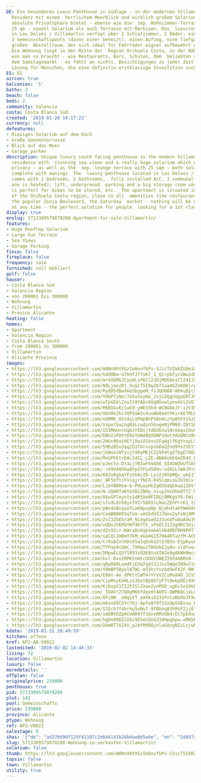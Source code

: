 ```yaml
---
DE: Ein besonderes Luxus-Penthouse in Südlage - in der modernen Villamartin Gardens
  Residenz mit einem  herrlichem Meerblick und wirklich großem Solarium, das Ihnen
  absolute Privatsphäre bietet - ebenso wie die  sep. Wohnzimmer-Terrasse mit weiteren
  25 qm - sowohl Solarium als auch Terrasse mit Markisen. Das  luxuriöse Penthouse
  in Los Dolses / Villamartin verfügt über 2 Schlafzimmer, 2 Bäder, eine voll installierte  Klimaanlage,
  3 Gemeinschaftspools (davon einer beheizt), einen Aufzug, eine Tiefgarage und einen
  großen  Abstellraum, der sich ideal für Fahrräder eignet aufbewahrt werden usw.
  Die Wohnung liegt in der Mitte der  Region Orihuela Costa, in der Nähe von allem
  was man so braucht - wie Restaurants, Bars, Schulen, dem  beliebten Zenia Boulevard,
  dem Samstagsmarkt - es fehlt an nichts. Besichtigungen zu jeder Zeit - die  perfekte
  Lösung für Menschen, die eine definitiv erstklassige Investition suchen.
ES: ES
aircon: true
balconies: '1'
baths: 2
beach: false
beds: 2
community: Valencia
costa: Costa Blanca Süd
created: '2019-01-20 14:17:22'
currency: null
defeatures:
- Riesiges Solarium auf dem Dach
- Große Sonnenterrasse
- Blick auf das Meer
- Garage parken
description: Unique luxury south facing penthouse in the modern Villamartin Gardens
  residence with  stunning sea views and a really huge solarium which offers you full
  privacy - as well as the  sep. lounge terrace with 25 sqm - both solarium and terrace
  complete with awnings. The  luxury penthouse located in Los Dolses / Villamartin
  comes with 2 bedrooms, 2 bathrooms,  fully installed A/C, 3 communal pools (of which
  one is heated), lift, underground  parking and a big storage room underground which
  is perfect for bikes to be stored, etc.  The apartment is situated in the middle
  of the Orihuela Costa region, close to all  amenities like restaurants, bars, schools,
  the popular Zenia Boulevard, the Saturday  market - nothing will be missed. Viewings
  at any time - the perfect solution for people  looking for a 1st class investment.
display: true
enslug: 5713309579870208-Apartment-for-sale-Villamartin/
features:
- Huge Rooftop Solarium
- Large Sun Terrace
- Sea Views
- Garage Parking
finca: false
fireplace: false
frequency: sale
furnished: voll möbliert
golf: false
hauser:
- Costa Blanca Süd
- Valencia Region
- von 200001 bis 300000
- Wohnung
- Villamartin
- Provinz Alicante
heating: false
homes:
- Apartment
- Valencia Region
- Costa Blanca South
- from 200001 to 300000
- Villamartin
- Alicante Province
images:
- https://lh3.googleusercontent.com/W0Nn99YXGzIm8ovfbPv-SJicTVIkRZU8m1GKXVp5XO3ZsnMyP-knXuQmWb3sYlOclE-NSFN_R2gxcDmxjIY=w640-rj-e30-l100
- https://lh3.googleusercontent.com/G4QMDw-GTkhFJffvK7_I_QirpbfycSWw1dRtVFmYFlK0p2ZiK-qsPkGKgsBH1W4glPMj9edIN2z2_0EUXJcn=w640-rj-e30-l100
- https://lh3.googleusercontent.com/mrkOGMGJCyu8LsP6Cl2JDjMOG8ezCl24IJXPRODbmSJA59ACnHmVBsMg6lZu0BaBSYe_Dl0tkLxvcf3feKmq=w640-rj-e30-l100
- https://lh3.googleusercontent.com/NOLjmozR1_huGCf5I0wZbfIaa4GZnK0OjrpA-xzKPWr1oK7ZZbPtGeMFqAFKIamq36ghbtRoI7Q8M8_Iji-Q=w640-rj-e30-l100
- https://lh3.googleusercontent.com/Ry0D5dBwXmoSbggeM_fsJQGN08-WbhuDycXX1dKTqFjjxQaXjZM1LGxHKbhtS2VXytrJGHfGn5sCQONLL8U4=w640-rj-e30-l100
- https://lh3.googleusercontent.com/YHGP7sNol7dXxGxyNe_zvjLbQgnUppGRfJCTytym4h2idMg4MUKOz8_q4TVRZHHrQbnPS5Y-WFrBBHTaXdjQ=w640-rj-e30-l100
- https://lh3.googleusercontent.com/wTpGEblZnxIt8YADs9XgRUxwlpnokhl2VQTla84F_LehLj-bBjXuvRQVqnW-8-wXLGiFRA3vSjrRn-IdNFGwVQ=w640-rj-e30-l100
- https://lh3.googleusercontent.com/M6BIGv6jCwC0_yWES5hd-WCNOAbJY-izV3Mtq1E-aOon1HwWsPe9pA658nvKVcdYw7X1eiHV7h79wae2Dd9E=w640-rj-e30-l100
- https://lh3.googleusercontent.com/UUsMvZkc3QP9aW3cduuWb8eetYKirAE7MLDZqn2-WF4iKjd3HvCVYYue7n_0GHyEx8fMFI-FpbWfp1mGXSEBZg=w640-rj-e30-l100
- https://lh3.googleusercontent.com/nO0MK_8StAzLVPHpBhPS0nHLzYpOhFX1SzNCbI5Iqlox5oFg7Rar9C4Svf2E2R6PMVBo1zhF95vXcvkqN5Z2vg=w640-rj-e30-l100
- https://lh3.googleusercontent.com/VxpotGuLhgR4Lcudzn5GugeNjPM88-ZbtSO_0D2YOQk-fHq-Orgg9BmQRPUoOW5Ie-7Q23ySWR1xFm6pzATdhQ=w640-rj-e30-l100
- https://lh3.googleusercontent.com/I53MmUnrUqbJrEDijYdEUkSw10cUeqsCHuO_O7lLJ_8V8Mvs9CXah6PkR8utyr30pYFX_gSUACGTKS-6LcGYrA=w640-rj-e30-l100
- https://lh3.googleusercontent.com/DBnIsPOYrE0xYGNd8QXONP1HotYAXQNtX8QqH5eSeYhGFmki9G2-E8UcliozejAzyzLYSBcLUSim2QSgzMQ=w640-rj-e30-l100
- https://lh3.googleusercontent.com/2HUc00ai0EfjXwiO1bvuSFgAglfKgYnspL5YSYwkJQyJx7ibcETdwjL3srzeGXfpKrMaY_LmSxLnEngPgIVM=w640-rj-e30-l100
- https://lh3.googleusercontent.com/59DzB5u3qqID2fXrxvpsGOaQZnd9YeI5hYYgP_vE2Du08Z0WvTqgzJBqyi_bMSdFnYLYKVc3pEFMWL7tKeXnEA=w640-rj-e30-l100
- https://lh3.googleusercontent.com/jkWoe28Tyvjf40yMKjCZy5P4tqZfbgET86dHkWJt6PQLJUl5Y5Ixi68zVbn4XES8kRPhnMFVseAC527uk0zywQ=w640-rj-e30-l100
- https://lh3.googleusercontent.com/MnUPFEtrDAcIdCL_L2E-dWA8obhSmZR4X_6Nod2GGhGykB7fe72gPyzDiSxynR4FwV9ma0DtlcQi2Dqo-GI=w640-rj-e30-l100
- https://lh3.googleusercontent.com/pJmcto-DtaLjYBIwF6VAh6_8IAGWZUUfGkN2nsy88JQTpwgPKs1DZGl-tfH5BYRV0temUfeM8gbt-9ncXaY=w640-rj-e30-l100
- https://lh3.googleusercontent.com/-rd9d4QhKw0Yp27Fyd509v-oIR2LlWAJPcGn92BT6LvfCyvjHFKbk4lhUYst09NhbzPoenSkXarZk0vleEk=w640-rj-e30-l100
- https://lh3.googleusercontent.com/KO3xRgkqYFs5h8cZ0-Lxs2zRXbMQc_wkG1YwxAUWbiJYxw6-Djs5kL0oZ3iSp4TfoNXOzBLZMPqhP-PEy4uB7w=w640-rj-e30-l100
- https://lh3.googleusercontent.com/_WF5bftrFV1qjr7NCQ-R45lqmisG3xYmlvjOWcc1ViS9BVYtPO7XnYZ1qWvn7Oyhr2X8BoR4Hnt03rj3j1Q=w640-rj-e30-l100
- https://lh3.googleusercontent.com/L1bYN6Msm-b-PHLwyHkIqOIbdqkkwa1Z0tv1wgXJIeP5oiHTBIc3Koywf4Mag1tfFA9M7ExhtiBjAC6lHXQu_A=w640-rj-e30-l100
- https://lh3.googleusercontent.com/N-zQmRfoKtoVDiZNHy_niuy2VvOheOTfZ-hXL9iMioBVKABM2sRHmVFnAZzDO2NzH_SJl1HndF2YAauqQEaujw=w640-rj-e30-l100
- https://lh3.googleusercontent.com/8kwSPleynty1dK5XeRFIDGjBMKgVfG-FWijqVtyp_hBLYYHP4D89ZFU8uBe4RYTjGldUlw2_GMrYZnAPU_qM=w640-rj-e30-l100
- https://lh3.googleusercontent.com/sIvdL8rDdyxTXIr58b5lLNoLZEhPrcK1_tg4PD1GF-VFPYabWqsVV5HGU0gG50hvmRfWwdUdC14DxfDvsyC2RA=w640-rj-e30-l100
- https://lh3.googleusercontent.com/pWs4zWiqaoYLeK8pepNp_Njmh4taHYWmHXkxjDBQ8ikWhKTZY_QCuT4dNCBy7Qx14Wses8xyHPI0GHilfnk=w640-rj-e30-l100
- https://lh3.googleusercontent.com/CnmBNRKK5qTom-vmSSdH3JJGeu2yFsNj8MVG3WPSIMNI4d6u5oVNR4PaTJPqTA7ijaXb3QEKWOlOFA9M6RM=w640-rj-e30-l100
- https://lh3.googleusercontent.com/ZvZ3ZbESraM_NiXg4ieO2JVunUfw8aAUw3bujlRymOjbdYIK0LEyAGsQblpbQ1Zi-42zsmhkvHondpS7YQ=w640-rj-e30-l100
- https://lh3.googleusercontent.com/xUDoJVERGYW74K7th_xPoOl31Z3g9KC5OjaVtG1uJuVacVsSGAaOlxpo7AKxsOcy1ItcdZWdLneEaar3AAMg=w640-rj-e30-l100
- https://lh3.googleusercontent.com/dZv9Icr-KWrxDnXqbVmkAlXK4RDFRH9P0TlBzc_VfWPOwLE7kG4R767ug-Pm4Fb0icTEYMLUwXObpezOpvlF=w640-rj-e30-l100
- https://lh3.googleusercontent.com/spCQiJH0mY2kM_eGmAG157HA4Rfa2fM-ACKgRzNXY56LnPDEGyZUSbvnYHNMHXqxPU6zmDzM0iOYUyHIVPSD=w640-rj-e30-l100
- https://lh3.googleusercontent.com/CrOsBZxlKDc65aIq9okU2tS7B5o-E1pKyuPK12FdwMkxj60V-G5LwTHryGi-36Ouvt2qzwfS3r9X7IzppTWE=w640-rj-e30-l100
- https://lh3.googleusercontent.com/TYPop9cQOC_7XMquzTHUUkEJy6u-xl8Yuo47Fty1sp1lgiw7sVHMNEqogUMrPojcVKYsawlctMaN4kqQYUkV=w640-rj-e30-l100
- https://lh3.googleusercontent.com/DMpwELQ3flR93iO2K8toXIWJe9gAKWH9mccWXas8P8PWj1o9dlj-gvSlpSmOgyaj9ky2P73pcSM0dSsTpP0d=w640-rj-e30-l100
- https://lh3.googleusercontent.com/bvl-DvnZ0PKtnHtcUOUCUWEZIO34mNRn0-TwHjvCyw8hESvnmxakgu_nF5dCndoEU_8F4yCQfj2xKs91UlFl=w640-rj-e30-l100
- https://lh3.googleusercontent.com/qRp0ARLomdFjEVqTgQf22JnvSWqvIN9vCtGdFRkIhT9gwnv_juodC9G7RiZj1EFg7-wS7-k_vFOHZzPJrthx=w640-rj-e30-l100
- https://lh3.googleusercontent.com/V0mBP5Byol87WL-m31hzYuvbd9eFK2F-NW1Oz44Mh0x402XkwXbi9_Qvl00Hxg-8JnpNhfs35SRDruQqBZ8=w640-rj-e30-l100
- https://lh3.googleusercontent.com/E8dx-Ae_dPKttCWT4rYYxVZCuMv84O_1CVSbmtsutAhMzC2shX7lf7qIxN11qNE7Sded0G-qiEhDVwIrHifI-g=w640-rj-e30-l100
- https://lh3.googleusercontent.com/CipMsyEeWLzx3GvtBp8G7yFft0wkpDEc4XUMjIKByWDzmFy35GKPu0vDWl8k2JewKK_4XcEU12x4H8xLHXbz=w640-rj-e30-l100
- https://lh3.googleusercontent.com/KjDxpS1TI2P2SlZXae2ynM5D_ugKL5o59kE-SrM9nxxMf5uviF1WUx_s8Zi1z6CAqaYaCj1UuSZ8azbnTz3g=w640-rj-e30-l100
- https://lh3.googleusercontent.com/_I8AVr27Q8gMKbfdqxHtA6RS-QWM6QCjaLdGfx0b4v8nJ3dJLCzw1XCqf45TIBd8oCt32fMlqlfaVCQ8llas=w640-rj-e30-l100
- https://lh3.googleusercontent.com/AFi0W__GWgLET_eAXkib332FnCaNUXUJFXqGia46xJuk3ccvZE0UuMYvxBwUQGXpqr67Wf3Vt6j1slhxCs9M=w640-rj-e30-l100
- https://lh3.googleusercontent.com/mbvoX9CnYc7bj-Apfw8Y9f5ZxDpSX8zsw_B5cDo3Gs7AiZEA_owkYZNQCfeIumWhNTLxvM5OFhn_L4pmNvOw=w640-rj-e30-l100
- https://lh3.googleusercontent.com/G1EchJfdkrkp5uNu7-9fDUnqA3hMsF2jj67Mm_a5lmmDk9VBbV7E1mtgG5DnZmYRf4X45s7i75rOOHMif4o=w640-rj-e30-l100
- https://lh3.googleusercontent.com/imDBVOZp6CmAR4Yf3bnvRMzQB4rEt7pbdxwkMfyqINJT7t5ElDnr4nESfJapvXjNmRrjqst9ajcsUP3DBWkf=w640-rj-e30-l100
- https://lh3.googleusercontent.com/hgOx09DZiGSc9EkmJQxG310HpgUpw-xRN5Kg_IijrEW_j0ijpl991QOSe7jMmky5Uk5YZP8nkOAgI3_N1-g=w640-rj-e30-l100
- https://lh3.googleusercontent.com/D4mRTl6Z4V_p24YM98QjnlaSAsgNZiLzjwM_NLmK_z0aVYlJiOanII2xw6yljm9NSj5X-IrdnfZNch9Ju9w=w640-rj-e30-l100
kdate: '2019-01-31 20:49:59'
kitchen: offene
kref: AP2-AB-V0022
lastedited: '2019-02-02 14:46:33'
living: 72
location: Villamartin
luxury: false
moredetails: ''
offplan: false
originalprice: 239000
penthouse: true
pid: 5713309579870208
plot: 142
pool: Gemeinschafts
price: 239000
province: Alicante
ptype: Wohnung
ref: AP2-V0022
salestage: 0
shas: '{"de": "ad276690f129f41107c2d644141b26b4ae0d5ebe", "en": "2d8d7a049ce047b3c51299d15e7d707a1987388e"}'
slug: 5713309579870208-Wohnung-zu-verkaufen-Villamartin/
solarium: false
thumb: https://lh3.googleusercontent.com/W0Nn99YXGzIm8ovfbPv-SJicTVIkRZU8m1GKXVp5XO3ZsnMyP-knXuQmWb3sYlOclE-NSFN_R2gxcDmxjIY=w400-h240-n-rj-e30-l100
topsix: false
town: Villamartin
utility: true
---
```

